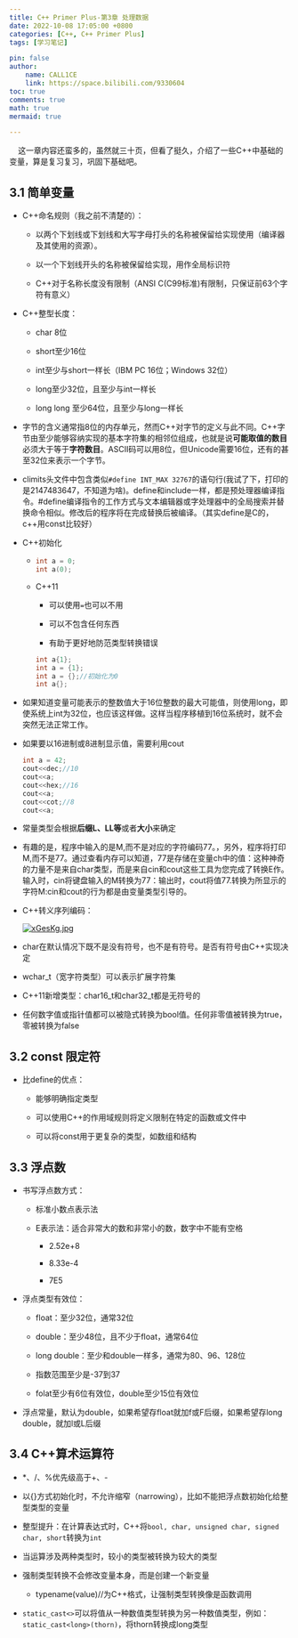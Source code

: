 ```yaml
---
title: C++ Primer Plus-第3章 处理数据
date: 2022-10-08 17:05:00 +0800
categories: [C++, C++ Primer Plus]
tags: [学习笔记]

pin: false
author: 
    name: CALL1CE
    link: https://space.bilibili.com/9330604
toc: true
comments: true
math: true
mermaid: true

---
```


    这一章内容还蛮多的，虽然就三十页，但看了挺久，介绍了一些C++中基础的变量，算是复习复习，巩固下基础吧。

## 3.1 简单变量

- C++命名规则（我之前不清楚的）：
  
  - 以两个下划线或下划线和大写字母打头的名称被保留给实现使用（编译器及其使用的资源）。
  
  - 以一个下划线开头的名称被保留给实现，用作全局标识符
  
  - C++对于名称长度没有限制（ANSI C(C99标准)有限制，只保证前63个字符有意义）

- C++整型长度：
  
  - char 8位
  
  - short至少16位
  
  - int至少与short一样长（IBM PC 16位；Windows 32位）
  
  - long至少32位，且至少与int一样长
  
  - long long 至少64位，且至少与long一样长

- 字节的含义通常指8位的内存单元，然而C++对字节的定义与此不同。C++字节由至少能够容纳实现的基本字符集的相邻位组成，也就是说**可能取值的数目**必须大于等于**字符数目**。ASCII码可以用8位，但Unicode需要16位，还有的甚至32位来表示一个字节。

- climits头文件中包含类似`#define INT_MAX 32767`的语句行(我试了下，打印的是2147483647，不知道为啥)。define和include一样，都是预处理器编译指令。#define编译指令的工作方式与文本编辑器或字处理器中的全局搜索并替换命令相似。修改后的程序将在完成替换后被编译。（其实define是C的，c++用const比较好）

- C++初始化
  
  - ```cpp
    int a = 0;
    int a(0);
    ```
  
  - C++11
    
    - 可以使用`=`也可以不用
    
    - 可以不包含任何东西
    
    - 有助于更好地防范类型转换错误
    
    ```cpp
    int a{1};
    int a = {1};
    int a = {};//初始化为0
    int a{};
    ```

- 如果知道变量可能表示的整数值大于16位整数的最大可能值，则使用long，即使系统上int为32位，也应该这样做。这样当程序移植到16位系统时，就不会突然无法正常工作。

- 如果要以16进制或8进制显示值，需要利用cout
  
  ```cpp
  int a = 42;
  cout<<dec;//10
  cout<<a;
  cout<<hex;//16
  cout<<a;
  cout<<cot;//8
  cout<<a;
  ```

- 常量类型会根据**后缀L、LL等**或者**大小**来确定

- 有趣的是，程序中输入的是M,而不是对应的字符编码77。，另外，程序将打印M,而不是77。通过查看内存可以知道，77是存储在变量ch中的值：这种神奇的力量不是来自char类型，而是来自cin和cout这些工具为您完成了转换E作。输入时，cin将键盘输入的M转换为77：输出时，cout将值77.转换为所显示的字符M:cin和cout的行为都是由变量类型引导的。

- C++转义序列编码：
  
  [![xGesKg.jpg](https://s1.ax1x.com/2022/10/08/xGesKg.jpg)](https://imgse.com/i/xGesKg)

- char在默认情况下既不是没有符号，也不是有符号。是否有符号由C++实现决定

- wchar_t（宽字符类型）可以表示扩展字符集

- C++11新增类型：char16_t和char32_t都是无符号的

- 任何数字值或指针值都可以被隐式转换为bool值。任何非零值被转换为true，零被转换为false

## 3.2 const 限定符

- 比define的优点：
  
  - 能够明确指定类型
  
  - 可以使用C++的作用域规则将定义限制在特定的函数或文件中
  
  - 可以将const用于更复杂的类型，如数组和结构

## 3.3 浮点数

- 书写浮点数方式：
  
  - 标准小数点表示法
  
  - E表示法：适合非常大的数和非常小的数，数字中不能有空格
    
    - 2.52e+8
    
    - 8.33e-4
    
    - 7E5

- 浮点类型有效位：
  
  - float：至少32位，通常32位
  
  - double：至少48位，且不少于float，通常64位
  
  - long double：至少和double一样多，通常为80、96、128位
  
  - 指数范围至少是-37到37
  
  - folat至少有6位有效位，double至少15位有效位

- 浮点常量，默认为double，如果希望存float就加f或F后缀，如果希望存long double，就加l或L后缀

## 3.4 C++算术运算符

- *、/、%优先级高于+、-

- 以{}方式初始化时，不允许缩窄（narrowing），比如不能把浮点数初始化给整型类型的变量

- 整型提升：在计算表达式时，C++将`bool, char, unsigned char, signed char, short`转换为`int`

- 当运算涉及两种类型时，较小的类型被转换为较大的类型

- 强制类型转换不会修改变量本身，而是创建一个新变量
  
  - typename(value)//为C++格式，让强制类型转换像是函数调用

- `static_cast<>`可以将值从一种数值类型转换为另一种数值类型，例如：`static_cast<long>(thorn)`，将thorn转换成long类型
